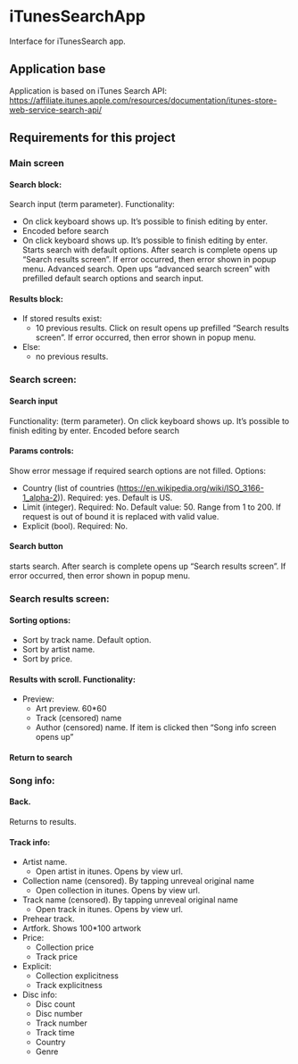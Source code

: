 # iTunesSearchApp
Interface for iTunesSearch app.

## Application base
Application is based on iTunes Search API: https://affiliate.itunes.apple.com/resources/documentation/itunes-store-web-service-search-api/

## Requirements for this project

### Main screen

#### Search block:
Search input (term parameter). Functionality:
- On click keyboard shows up. It’s possible to finish editing by enter.
- Encoded before search
- On click keyboard shows up. It’s possible to finish editing by enter. Starts search with default options. After search is complete opens up “Search results screen”. If error occurred, then error shown in popup menu.
Advanced search. Open ups “advanced search screen” with prefilled default search options and search input.

#### Results block:
- If stored results exist:
  - 10 previous results. Click on result opens up prefilled “Search results screen”. If error occurred, then error shown in popup menu.
- Else:
  - no previous results.

### Search screen:
#### Search input 
Functionality:
(term parameter).
On click keyboard shows up. It’s possible to finish editing by enter.
Encoded before search
#### Params controls:
Show error message if required search options are not filled.
Options:
- Country (list of countries (https://en.wikipedia.org/wiki/ISO_3166-1_alpha-2)). Required: yes. Default is US.
- Limit (integer). Required: No. Default value: 50. Range from 1 to 200. If request is out of bound it is replaced with valid value.
- Explicit (bool). Required: No.

#### Search button
starts search. After search is complete opens up “Search results screen”. If error occurred, then error shown in popup menu.

### Search results screen:
#### Sorting options:
- Sort by track name. Default option.
- Sort by artist name.
- Sort by price.

#### Results with scroll. Functionality:
- Preview:
  - Art preview. 60*60
  - Track (censored) name
  - Author (censored) name.
If item is clicked then “Song info screen opens up”
#### Return to search

### Song info:
#### Back.
Returns to results.
#### Track info:
- Artist name.
  - Open artist in itunes. Opens by view url.
- Collection name (censored). By tapping unreveal original name
  - Open collection in itunes. Opens by view url.
- Track name (censored). By tapping unreveal original name
  - Open track in itunes. Opens by view url.
- Prehear track.
- Artfork. Shows 100*100 artwork
- Price:
  - Collection price
  - Track price
- Explicit:
  - Collection explicitness
  - Track explicitness
- Disc info:
  - Disc count
  - Disc number
  - Track number
  - Track time
  - Country
  - Genre
